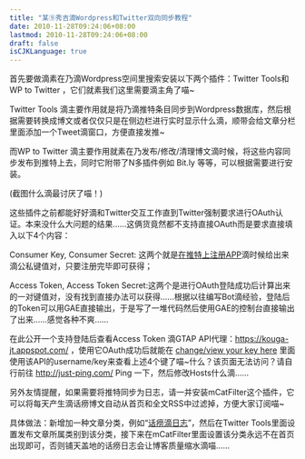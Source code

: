 ```yaml
---
title: "某⑨秀吉滴Wordpress和Twitter双向同步教程"
date: 2010-11-28T09:24:06+08:00
lastmod: 2010-11-28T09:24:06+08:00
draft: false
isCJKLanguage: true
---
```


<p>首先要做滴素在乃滴Wordpress空间里搜索安装以下两个插件：Twitter Tools和WP to Twitter ，它们就素我们这里需要滴主角了喵~</p>  <p>Twitter Tools 滴主要作用就是将乃滴推特条目同步到Wordpress数据库，然后根据需要转换成博文或者仅仅只是在侧边栏进行实时显示什么滴，顺带会给文章分栏里面添加一个Tweet滴窗口，方便直接发推~</p>  <p>而WP to Twitter 滴主要作用就素在乃发布/修改/清理博文滴时候，将这些内容同步发布到推特上去，同时它附带了N多插件例如 Bit.ly 等等，可以根据需要进行安装。</p>  <p>(截图什么滴最讨厌了喵！)</p>  <p>这些插件之前都能好好滴和Twitter交互工作直到Twitter强制要求进行OAuth认证。本来没什么大问题的结果……这俩货竟然都不支持直接OAuth而是要求直接填入以下4个内容：</p>  <p>Consumer Key, Consumer Secret: 这两个就是<a href="http://twitter.com/apps">在推特上注册APP</a>滴时候给出来滴公私键值对，只要注册完毕即可获得；</p>  <p>Access Token, Access Token Secret:这两个是进行OAuth登陆成功后计算出来的一对键值对，没有找到直接办法可以获得……根据以往编写Bot滴经验，登陆后的Token可以用GAE直接输出，于是写了一堆代码然后使用GAE的控制台直接输出了出来……感觉各种不爽……</p>  <p>在此公开一个支持登陆后查看Access Token 滴GTAP API代理：<a title="https://kouga-jt.appspot.com/" href="https://kouga-jt.appspot.com/">https://kouga-jt.appspot.com/</a> ，使用它OAuth成功后就能在 <a href="https://kouga-jt.appspot.com/oauth/change">change/view your key here</a> 里面使用该API的username/key来查看上述4个键了喵~什么？该页面无法访问？请自行前往 <a href="http://just-ping.com/">http://just-ping.com/</a> Ping 一下，然后修改Hosts什么滴……</p>  <p>另外友情提醒，如果需要将推特同步为日志，请一并安装mCatFilter这个插件，它可以将每天产生滴话痨博文自动从首页和全文RSS中过滤掉，方便大家订阅喵~</p>  <p align="left">具体做法：新增加一种文章分类，例如“<a href="http://kouga.us/?cat=9">话痨滴日志</a>”，然后在Twitter Tools里面设置发布文章所属类别到该分类，接下来在mCatFilter里面设置该分类永远不在首页出现即可，否则铺天盖地的话痨日志会让博客质量缩水滴喵……</p>
